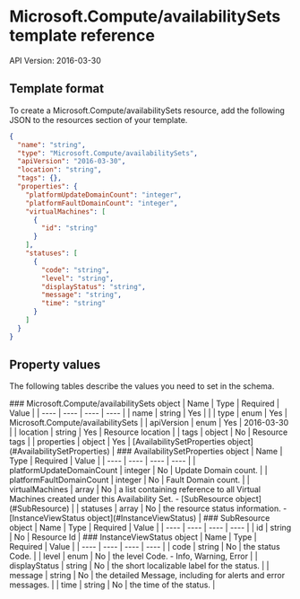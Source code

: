 # Microsoft.Compute/availabilitySets template reference
API Version: 2016-03-30
## Template format

To create a Microsoft.Compute/availabilitySets resource, add the following JSON to the resources section of your template.

```json
{
  "name": "string",
  "type": "Microsoft.Compute/availabilitySets",
  "apiVersion": "2016-03-30",
  "location": "string",
  "tags": {},
  "properties": {
    "platformUpdateDomainCount": "integer",
    "platformFaultDomainCount": "integer",
    "virtualMachines": [
      {
        "id": "string"
      }
    ],
    "statuses": [
      {
        "code": "string",
        "level": "string",
        "displayStatus": "string",
        "message": "string",
        "time": "string"
      }
    ]
  }
}
```
## Property values

The following tables describe the values you need to set in the schema.

<a id="Microsoft.Compute/availabilitySets" />
### Microsoft.Compute/availabilitySets object
|  Name | Type | Required | Value |
|  ---- | ---- | ---- | ---- |
|  name | string | Yes |  |
|  type | enum | Yes | Microsoft.Compute/availabilitySets |
|  apiVersion | enum | Yes | 2016-03-30 |
|  location | string | Yes | Resource location |
|  tags | object | No | Resource tags |
|  properties | object | Yes | [AvailabilitySetProperties object](#AvailabilitySetProperties) |


<a id="AvailabilitySetProperties" />
### AvailabilitySetProperties object
|  Name | Type | Required | Value |
|  ---- | ---- | ---- | ---- |
|  platformUpdateDomainCount | integer | No | Update Domain count. |
|  platformFaultDomainCount | integer | No | Fault Domain count. |
|  virtualMachines | array | No | a list containing reference to all Virtual Machines created under this Availability Set. - [SubResource object](#SubResource) |
|  statuses | array | No | the resource status information. - [InstanceViewStatus object](#InstanceViewStatus) |


<a id="SubResource" />
### SubResource object
|  Name | Type | Required | Value |
|  ---- | ---- | ---- | ---- |
|  id | string | No | Resource Id |


<a id="InstanceViewStatus" />
### InstanceViewStatus object
|  Name | Type | Required | Value |
|  ---- | ---- | ---- | ---- |
|  code | string | No | the status Code. |
|  level | enum | No | the level Code. - Info, Warning, Error |
|  displayStatus | string | No | the short localizable label for the status. |
|  message | string | No | the detailed Message, including for alerts and error messages. |
|  time | string | No | the time of the status. |

